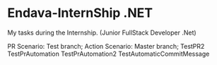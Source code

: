 # Endava-InternShip .NET
My tasks during the Internship. (Junior FullStack Developer .Net)

PR Scenario: Test branch;
Action Scenario: Master branch;
TestPR2
TestPrAutomation
TestPrAutomation2
TestAutomaticCommitMessage